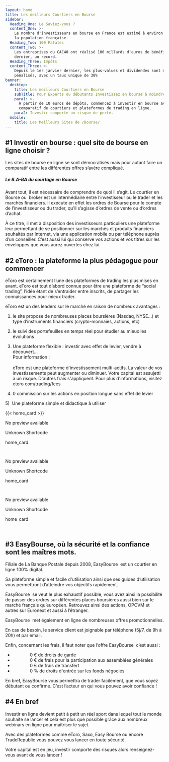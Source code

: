 ```yaml
---
layout: home
title: Les meilleurs Courtiers en Bourse
sidebar:
  Heading_One: Le Saviez-vous ?
  content_One: >-
    Le nombre d'investisseurs en bourse en France est estimé à environ 10 % de
    la population française.
  Heading_Two: 100 Patates
  content_Two: >-
    Les entreprises du CAC40 ont réalisé 100 millards d'euros de bénéfices l'an
    dernier, un record.
  Heading_Three: Impôts
  content_Three: >-
    Depuis le 1er janvier dernier, les plus-values et dividendes sont moins
    pénalisés, avec un taux unique de 30%
banner:
  desktop:
    title: Les meilleurs Courtiers en Bourse
    subTitle: Pour Experts ou débutants Investissez en bourse à moindre Frais !
    para1: >-
      À partir de 10 euros de dépôts, commencez à investir en bourse avec notre
      comparatif de courtiers et plateformes de trading en ligne.
    para2: Investir comporte un risque de perte.
  mobile:
    title: Les Meilleurs Sites de /Bourse/
---
```

## \#1 Investir en bourse : quel site de bourse en ligne choisir ?

Les sites de bourse en ligne se sont démocratisés mais pour autant faire un comparatif entre les différentes offres s’avère compliqué.

##### Le B.A-BA du courtage en Bourse

Avant tout, il est nécessaire de comprendre de quoi il s’agit. Le courtier en Bourse ou&nbsp; broker est un intermédiaire entre l’investisseur ou le trader et les marchés financiers. Il exécute en effet les ordres de Bourse pour le compte de l’investisseur ou du trader, qu’il s’agisse d’ordres de vente ou d’ordres d’achat.

À ce titre, il met à disposition des investisseurs particuliers une plateforme leur permettant de se positionner sur les marchés et produits financiers souhaités par Internet, via une application mobile ou par téléphone auprès d’un conseiller. C’est aussi lui qui conserve vos actions et vos titres sur les enveloppes que vous aurez ouvertes chez lui.

## \#2 eToro : la plateforme la plus pédagogue pour commencer

eToro est certainement l’une des plateformes de trading les plus mises en avant. eToro est tout d’abord connue pour être une plateforme de “social trading”, l’idée étant de s’entraider entre inscrits, de partager les connaissances pour mieux trader.

eToro est un des leaders sur le marché en raison de nombreux avantages :

1) le site propose de nombreuses places boursières (Nasdaq, NYSE…) et type d’instruments financiers (crypto-monnaies, actions, etc)

2) le suivi des portefeuilles en temps réel pour étudier au mieux les évolutions

3) Une plateforme flexible : investir avec effet de levier, vendre à découvert…<br>Pour information :<br><br>eToro est une plateforme d'investissement multi-actifs. La valeur de vos investissements peut augmenter ou diminuer. Votre capital est assujetti à un risque. D'autres frais s'appliquent. Pour plus d'informations, visitez etoro com/trading/fees

4) 0 commission sur les actions en position longue sans effet de levier

5)&nbsp; Une plateforme simple et didactique à utiliser

{{< home_card >}}

<div class="c-card c-card--clickable"><div class="c-card__preview"><p class="u-hide-when-loaded">No preview available</p></div><div class="c-card__content"><div class="c-card__heading"><div class="c-card__icon "><cc-icon name="mdi:question_mark" class="u-hide-when-loaded"></cc-icon></div><div class="c-card__heading-content"><p class="c-card__text ">Unknown Shortcode</p><p class="c-card__subtext">home_card</p></div></div></div></div>

<img src="data:image/gif;base64,R0lGODlhAQABAPABAP///wAAACH5BAEKAAAALAAAAAABAAEAAAICRAEAOw==" width="15" title="Cliquer et glisser pour déplacer" height="15" role="presentation" draggable="true" />



<div class="c-card c-card--clickable"><div class="c-card__preview"><p class="u-hide-when-loaded">No preview available</p></div><div class="c-card__content"><div class="c-card__heading"><div class="c-card__icon "><cc-icon name="mdi:question_mark" class="u-hide-when-loaded"></cc-icon></div><div class="c-card__heading-content"><p class="c-card__text ">Unknown Shortcode</p><p class="c-card__subtext">home_card</p></div></div></div></div>

<img src="data:image/gif;base64,R0lGODlhAQABAPABAP///wAAACH5BAEKAAAALAAAAAABAAEAAAICRAEAOw==" width="15" title="Cliquer et glisser pour déplacer" height="15" role="presentation" draggable="true" />



<div class="c-card c-card--clickable"><div class="c-card__preview"><p class="u-hide-when-loaded">No preview available</p></div><div class="c-card__content"><div class="c-card__heading"><div class="c-card__icon "><cc-icon name="mdi:question_mark" class="u-hide-when-loaded"></cc-icon></div><div class="c-card__heading-content"><p class="c-card__text ">Unknown Shortcode</p><p class="c-card__subtext">home_card</p></div></div></div></div>

<img src="data:image/gif;base64,R0lGODlhAQABAPABAP///wAAACH5BAEKAAAALAAAAAABAAEAAAICRAEAOw==" width="15" title="Cliquer et glisser pour déplacer" height="15" role="presentation" draggable="true" />



## \#3 EasyBourse, où la sécurité et la confiance sont les maîtres mots.

Filiale de La Banque Postale depuis 2008, EasyBourse &nbsp;est un courtier en ligne 100% digital.

Sa plateforme simple et facile d'utilisation ainsi que ses guides d’utilisation vous permettront d’atteindre vos objectifs rapidement.

EasyBourse &nbsp;se veut le plus exhaustif possible, vous avez ainsi la possibilité de passer des ordres sur différentes places boursières aussi bien sur le marché français qu’européen. Retrouvez ainsi des actions, OPCVM et autres sur Euronext et aussi à l’étranger.

EasyBourse &nbsp;met également en ligne de nombreuses offres promotionnelles.

En cas de besoin, le service client est joignable par téléphone (5j/7, de 9h à 20h) et par email.

Enfin, concernant les frais, il faut noter que l’offre EasyBourse&nbsp; c’est aussi :

* &nbsp; &nbsp; &nbsp;&nbsp;**&nbsp;**&nbsp;&nbsp; &nbsp; &nbsp; 0 € de droits de garde
* &nbsp; &nbsp; &nbsp;&nbsp;**&nbsp;**&nbsp;&nbsp; &nbsp; &nbsp; 0 € de frais pour la participation aux assemblées générales
* &nbsp; &nbsp; &nbsp;&nbsp;**&nbsp;**&nbsp;&nbsp; &nbsp; &nbsp; 0 € de frais de transfert
* &nbsp; &nbsp; &nbsp;&nbsp;**&nbsp;**&nbsp;&nbsp; &nbsp; &nbsp; 0 % de droits d'entrée sur les fonds négociés

En bref, EasyBourse vous permettra de trader facilement, que vous soyez débutant ou confirmé. C’est l’acteur en qui vous pouvez avoir confiance !

## \#4 En bref

Investir en ligne devient petit à petit un réel sport dans lequel tout le monde souhaite se lancer et cela est plus que possible grâce aux nombreux webinars en ligne pour maîtriser le sujet.

Avec des plateformes comme eToro, Saxo, Easy Bourse ou encore TradeRepublic vous pouvez vous lancer en toute sécurité.

Votre capital est en jeu, investir comporte des risques alors renseignez-vous avant de vous lancer !